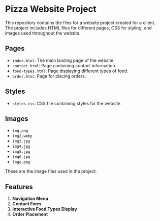 # Pizza Website Project

This repository contains the files for a website project created for a client. The project includes HTML files for different pages, CSS for styling, and images used throughout the website.

## Pages

- `index.html`: The main landing page of the website.
- `contact.html`: Page containing contact information.
- `food-types.html`: Page displaying different types of food.
- `order.html`: Page for placing orders.

## Styles

- `styles.css`: CSS file containing styles for the website.

## Images

- `img.png`
- `img2.webp`
- `img3.jpg`
- `img4.jpg`
- `img5.jpg`
- `img6.jpg`
- `logo.png`

These are the image files used in the project.

## Features

1. **Navigation Menu**
3. **Contact Form**
4. **Interactive Food Types Display**
5. **Order Placement**


